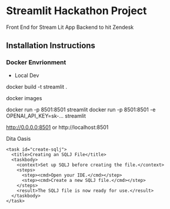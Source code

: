 # Streamlit Hackathon Project

Front End for Stream Lit App
Backend to hit Zendesk

## Installation Instructions
### Docker Envrionment

- Local Dev

docker build -t streamlit .

docker images

docker run -p 8501:8501 streamlit
docker run -p 8501:8501 -e OPENAI_API_KEY=sk-... streamlit

http://0.0.0.0:8501 or http://localhost:8501


Dita Oasis 

```
<task id="create-sqlj">
  <title>Creating an SQLJ File</title>
  <taskbody>
    <context>Set up SQLJ before creating the file.</context>
    <steps>
      <step><cmd>Open your IDE.</cmd></step>
      <step><cmd>Create a new SQLJ file.</cmd></step>
    </steps>
    <result>The SQLJ file is now ready for use.</result>
  </taskbody>
</task>
```